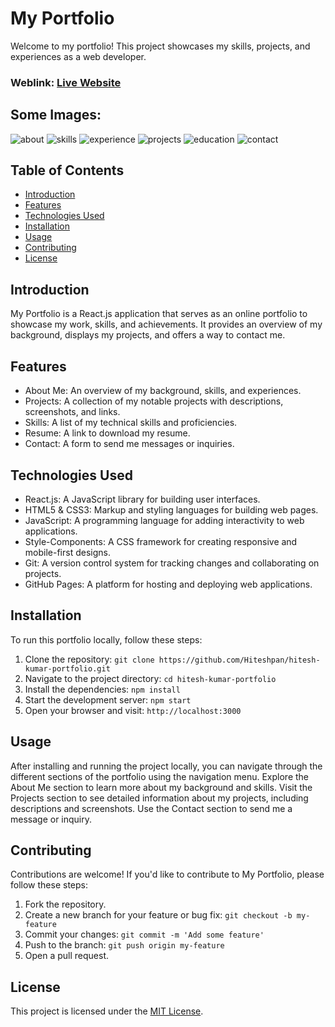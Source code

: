 # My Portfolio
Welcome to my portfolio! This project showcases my skills, projects, and experiences as a web developer.

### Weblink: [Live Website]()
## Some Images:

![about](https://github.com/user-attachments/assets/448658d5-8a54-4034-bada-9871261b912e)
![skills](https://github.com/user-attachments/assets/9a48b4c6-f611-422c-a4ac-4fbf3153289d)
![experience](https://github.com/user-attachments/assets/24b2b071-9d97-4f4b-acd0-00eb6d00f691)
![projects](https://github.com/user-attachments/assets/2b1bd7dc-1da8-4af5-b488-c7d96dcc4c07)
![education](https://github.com/user-attachments/assets/f495dd0a-39b6-4772-950e-67a2c5cdc784)
![contact](https://github.com/user-attachments/assets/50a50701-24cf-42b0-837b-80e21e22819f)


## Table of Contents
- [Introduction](#introduction)
- [Features](#features)
- [Technologies Used](#technologies-used)
- [Installation](#installation)
- [Usage](#usage)
- [Contributing](#contributing)
- [License](#license)

## Introduction
My Portfolio is a React.js application that serves as an online portfolio to showcase my work, skills, and achievements. It provides an overview of my background, displays my projects, and offers a way to contact me.

## Features
- About Me: An overview of my background, skills, and experiences.
- Projects: A collection of my notable projects with descriptions, screenshots, and links.
- Skills: A list of my technical skills and proficiencies.
- Resume: A link to download my resume.
- Contact: A form to send me messages or inquiries.

## Technologies Used
- React.js: A JavaScript library for building user interfaces.
- HTML5 & CSS3: Markup and styling languages for building web pages.
- JavaScript: A programming language for adding interactivity to web applications.
- Style-Components: A CSS framework for creating responsive and mobile-first designs.
- Git: A version control system for tracking changes and collaborating on projects.
- GitHub Pages: A platform for hosting and deploying web applications.

## Installation
To run this portfolio locally, follow these steps:

1. Clone the repository: `git clone https://github.com/Hiteshpan/hitesh-kumar-portfolio.git`
2. Navigate to the project directory: `cd hitesh-kumar-portfolio`
3. Install the dependencies: `npm install`
4. Start the development server: `npm start`
5. Open your browser and visit: `http://localhost:3000`

## Usage
After installing and running the project locally, you can navigate through the different sections of the portfolio using the navigation menu. Explore the About Me section to learn more about my background and skills. Visit the Projects section to see detailed information about my projects, including descriptions and screenshots. Use the Contact section to send me a message or inquiry.

## Contributing
Contributions are welcome! If you'd like to contribute to My Portfolio, please follow these steps:

1. Fork the repository.
2. Create a new branch for your feature or bug fix: `git checkout -b my-feature`
3. Commit your changes: `git commit -m 'Add some feature'`
4. Push to the branch: `git push origin my-feature`
5. Open a pull request.

## License
This project is licensed under the [MIT License](LICENSE).
